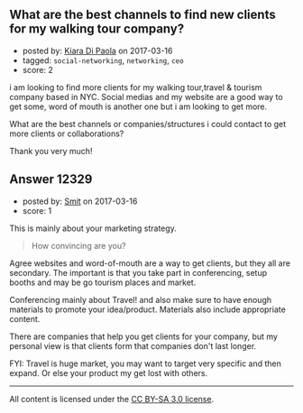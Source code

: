 ## What are the best channels to find new clients for my walking tour company?

- posted by: [Kiara Di Paola](https://stackexchange.com/users/10470803/kiara-di-paola) on 2017-03-16
- tagged: `social-networking`, `networking`, `ceo`
- score: 2

i am looking to find more clients for my walking tour,travel & tourism company based in NYC.
Social medias and my website are a good way to get some, word of mouth is another one but i am looking to get more.

What are the best channels or companies/structures i could contact to get more clients or collaborations?

Thank you very much!


## Answer 12329

- posted by: [Smit](https://stackexchange.com/users/7665731/smit) on 2017-03-16
- score: 1

This is mainly about your marketing strategy. 

> How convincing are you?

Agree websites and word-of-mouth are a way to get clients, but they all are secondary. The important is that you take part in conferencing, setup booths and may be go tourism places and market.

Conferencing mainly about Travel! and also make sure to have enough materials to promote your idea/product. Materials also include appropriate content.

There are companies that help you get clients for your company, but my personal view is that clients form that companies don't last longer. 

FYI: Travel is huge market, you may want to target very specific and then expand. Or else your product my get lost with others.



---

All content is licensed under the [CC BY-SA 3.0 license](https://creativecommons.org/licenses/by-sa/3.0/).
